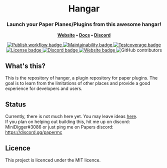 <h1 align="center">
    Hangar <!-- todo replace with logo? -->
</h1>

<h3 align="center">
	Launch your Paper Planes/Plugins from this awesome hangar!
</h3>

<p align="center">
	<strong>
		<a href="#">Website</a>
		•
		<a href="#">Docs</a>
		•
		<a href="https://discord.gg/sUKmcsG">Discord</a>
	</strong>
</p>

<p align="center">
    <a href="https://github.com/minidigger/hangar/workflows/Publish">
        <img alt="Publish workflow badge" src="https://github.com/minidigger/hangar/workflows/Publish/badge.svg?branch=master" />
    </a>
    <a href="https://codeclimate.com/github/MiniDigger/Hangar/maintainability">
        <img alt="Maintainability badge" src="https://api.codeclimate.com/v1/badges/b44e6fcebacc95dc9792/maintainability" />
    </a>
    <a href="https://codeclimate.com/github/MiniDigger/Hangar/test_coverage">
        <img alt="Testcoverage badge" src="https://api.codeclimate.com/v1/badges/b44e6fcebacc95dc9792/test_coverage" />
    </a>
    <a href="https://github.com/MiniDigger/Hangar/blob/master/LICENSE">
        <img alt="License badge" src="https://img.shields.io/github/license/minidigger/hangar">
    </a>
    <a href="https://discord.gg/sUKmcsG">
        <img alt="Discord badge" src="https://img.shields.io/discord/183155267402334209?label=discord">
    </a>
    <a href="https://discord.gg/sUKmcsG">
        <img alt="Website badge" src="https://img.shields.io/website?down_color=red&down_message=down&up_color=green&up_message=up&url=https%3A%2F%2Fhttp%3A%2F%2Fhangar.minidigger.me%2F">
    </a>
    <img alt="GitHub contributors" src="https://img.shields.io/github/contributors/minidigger/hangar">
</p>

## What's this?

This is the repository of hanger, a plugin repository for paper plugins. 
The goal is to learn from the limitations of other places and provide a good experience for developers and users.

## Status

Currently, there is not much here yet. You may leave ideas [here](https://github.com/MiniDigger/Hangar/issues/1).  
If you plan on helping out building this, hit me up on discord: MiniDigger#3086 or just ping me on Papers discord: https://discord.gg/papermc 

## Licence

This project is licenced under the MIT licence.
